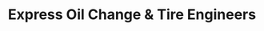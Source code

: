 ---
title: "Express Oil Change & Tire Engineers"
url: /independence/express-oil-change-and-tire-engineers/
shop: tyres
---